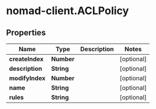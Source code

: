 # nomad-client.ACLPolicy

## Properties

Name | Type | Description | Notes
------------ | ------------- | ------------- | -------------
**createIndex** | **Number** |  | [optional] 
**description** | **String** |  | [optional] 
**modifyIndex** | **Number** |  | [optional] 
**name** | **String** |  | [optional] 
**rules** | **String** |  | [optional] 


